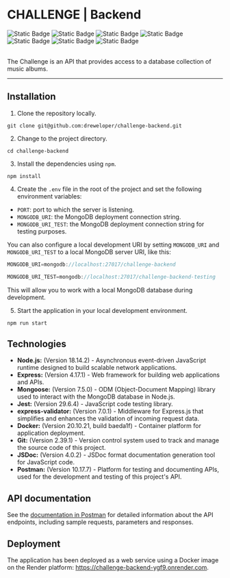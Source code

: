# CHALLENGE | Backend

<div>
    <img alt="Static Badge" src="https://img.shields.io/badge/Node.js-18.14.2-%23339933?style=flat-square&logo=nodedotjs">
    <img alt="Static Badge" src="https://img.shields.io/badge/Express-4.17.1-%23000000?style=flat-square&logo=express">
    <img alt="Static Badge" src="https://img.shields.io/badge/MongoDB%20Compass-1.39.4-%2347A248?style=flat-square&logo=mongodb">
    <img alt="Static Badge" src="https://img.shields.io/badge/Git-2.39.1-%23F05032?style=flat-square&logo=git">
    <img alt="Static Badge" src="https://img.shields.io/badge/Jest-29.6.4-%23C21325?style=flat-square&logo=jest">
    <img alt="Static Badge" src="https://img.shields.io/badge/Docker-20.10.21-%232496ED?style=flat-square&logo=docker">
    <img alt="Static Badge" src="https://img.shields.io/badge/Postman-10.17.7-%23FF6C37?style=flat-square&logo=postman">
</div>

<br>

The Challenge is an API that provides access to a database collection of music albums.

---

## Installation

1. Clone the repository locally.

```shell
git clone git@github.com:dreweloper/challenge-backend.git
```

2. Change to the project directory.

```shell
cd challenge-backend
```

3. Install the dependencies using `npm`.

```shell
npm install
```

4. Create the `.env` file in the root of the project and set the following environment variables:

- `PORT`: port to which the server is listening.
- `MONGODB_URI`: the MongoDB deployment connection string.
- `MONGODB_URI_TEST`: the MongoDB deployment connection string for testing purposes.

You can also configure a local development URI by setting `MONGODB_URI` and `MONGODB_URI_TEST` to a local MongoDB server URI, like this:

```javascript
MONGODB_URI=mongodb://localhost:27017/challenge-backend

MONGODB_URI_TEST=mongodb://localhost:27017/challenge-backend-testing
```

This will allow you to work with a local MongoDB database during development.

5. Start the application in your local development environment.

```shell
npm run start
```

## Technologies

- **Node.js:** (Version 18.14.2) - Asynchronous event-driven JavaScript runtime designed to build scalable network applications.
- **Express:** (Version 4.17.1) - Web framework for building web applications and APIs.
- **Mongoose:** (Version 7.5.0) - ODM (Object-Document Mapping) library used to interact with the MongoDB database in Node.js.
- **Jest:** (Version 29.6.4) - JavaScript code testing library.
- **express-validator:** (Version 7.0.1) - Middleware for Express.js that simplifies and enhances the validation of incoming request data.
- **Docker:** (Version 20.10.21, build baeda1f) - Container platform for application deployment.
- **Git:** (Version 2.39.1) - Version control system used to track and manage the source code of this project.
- **JSDoc:** (Version 4.0.2) - JSDoc format documentation generation tool for JavaScript code.
- **Postman:** (Version 10.17.7) - Platform for testing and documenting APIs, used for the development and testing of this project's API.

## API documentation

See the [documentation in Postman](https://documenter.getpostman.com/view/26092515/2s9YC1Wu4D) for detailed information about the API endpoints, including sample requests, parameters and responses.

## Deployment

The application has been deployed as a web service using a Docker image on the Render platform: https://challenge-backend-ygf9.onrender.com.